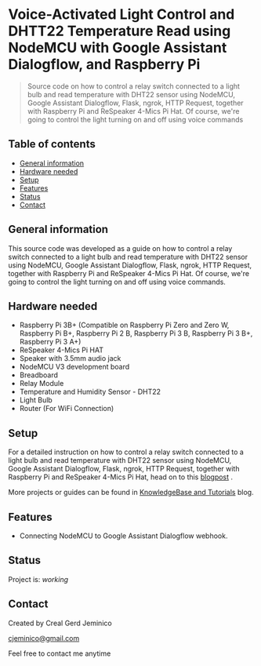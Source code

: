# Voice-Activated Light Control and DHTT22 Temperature Read using NodeMCU with Google Assistant Dialogflow, and Raspberry Pi
> Source code on how to control a relay switch connected to a light bulb and read temperature with DHT22 sensor using NodeMCU, Google Assistant Dialogflow, Flask, ngrok, HTTP Request, together with Raspberry Pi and ReSpeaker 4-Mics Pi Hat. Of course, we're going to control the light turning on and off using voice commands 

## Table of contents
* [General information](#general-information)
* [Hardware needed](#hardware-needed)
* [Setup](#setup)
* [Features](#features)
* [Status](#status)
* [Contact](#contact)

## General information
This source code was developed as a guide on how to control a relay switch connected to a light bulb and read temperature with DHT22 sensor using NodeMCU, Google Assistant Dialogflow, Flask, ngrok, HTTP Request, together with Raspberry Pi and ReSpeaker 4-Mics Pi Hat. Of course, we're going to control the light turning on and off using voice commands.

## Hardware needed
* Raspberry Pi 3B+ (Compatible on Raspberry Pi Zero and Zero W, Raspberry Pi B+, Raspberry Pi 2 B, Raspberry Pi 3 B, Raspberry Pi 3 B+, Raspberry Pi 3 A+)
* ReSpeaker 4-Mics Pi HAT
* Speaker with 3.5mm audio jack
* NodeMCU V3 development board
* Breadboard
* Relay Module
* Temperature and Humidity Sensor - DHT22
* Light Bulb
* Router (For WiFi Connection)

## Setup
For a detailed instruction on how to control a relay switch connected to a light bulb and read temperature with DHT22 sensor using NodeMCU, Google Assistant Dialogflow, Flask, ngrok, HTTP Request, together with Raspberry Pi and ReSpeaker 4-Mics Pi Hat, head on to this [blogpost](https://store.createlabz.com/blogs/createlabz-tutorials/respeaker-2-mics-pi-hat-with-raspberry-pi) .

More projects or guides can be found in [KnowledgeBase and Tutorials](https://store.createlabz.com/blogs/createlabz-tutorials) blog.

## Features
* Connecting NodeMCU to Google Assistant Dialogflow webhook. 


## Status
Project is: _working_

## Contact
Created by Creal Gerd Jeminico

cjeminico@gmail.com

Feel free to contact me anytime 
